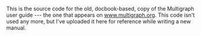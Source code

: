 This is the source code for the old, docbook-based, copy of the Multigraph user guide --- the
one that appears on www.multigraph.org.  This code isn't used any more, but I've uploaded it here
for reference while writing a new manual.
